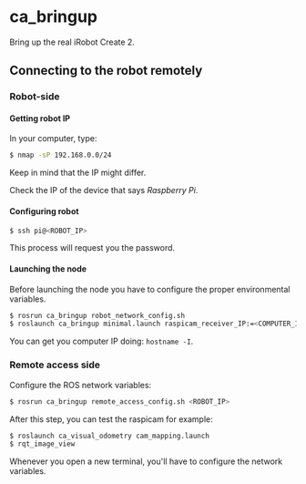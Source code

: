 # ca_bringup

Bring up the real iRobot Create 2.

## Connecting to the robot remotely

### Robot-side

#### Getting robot IP

In your computer, type:

```sh
$ nmap -sP 192.168.0.0/24
```

Keep in mind that the IP might differ.

Check the IP of the device that says *Raspberry Pi*.

#### Configuring robot

```sh
$ ssh pi@<ROBOT_IP>
```

This process will request you the password.

#### Launching the node

Before launching the node you have to configure the proper environmental variables.

```sh
$ rosrun ca_bringup robot_network_config.sh
$ roslaunch ca_bringup minimal.launch raspicam_receiver_IP:=<COMPUTER_IP>
```

You can get you computer IP doing: `hostname -I`.

### Remote access side

Configure the ROS network variables:

```sh
$ rosrun ca_bringup remote_access_config.sh <ROBOT_IP>
```

After this step, you can test the raspicam for example:

```sh
$ roslaunch ca_visual_odometry cam_mapping.launch
$ rqt_image_view
```

Whenever you open a new terminal, you'll have to configure the network variables.
